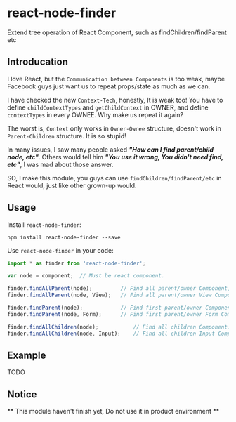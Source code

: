 # react-node-finder

Extend tree operation of React Component, such as findChildren/findParent etc

## Introducation

I love React, but the `Communication between Components` is too weak, maybe Facebook guys just want us to repeat props/state as much as we can.

I have checked the new `Context-Tech`, honestly, It is weak too! You have to define `childContextTypes` and `getChildContext` in OWNER, and define `contextTypes` in every OWNEE. Why make us repeat it again?  

The worst is, `Context` only works in `Owner-Ownee` structure, doesn't work in `Parent-Children` structure. It is so stupid!  

In many issues, I saw many people asked **_"How can I find parent/child node, etc"_**. Others would tell him _**"You use it wrong, You didn't need find, etc"**_, I was mad about those answer.
  
SO, I make this module, you guys can use `findChildren/findParent/etc` in React would, just like other grown-up would.

## Usage

Install `react-node-finder`:

```shell
npm install react-node-finder --save
```

Use `react-node-finder` in your code:

```js
import * as finder from 'react-node-finder';

var node = component;  // Must be react component.

finder.findAllParent(node);         // Find all parent/owner Component, until root.
finder.findAllParent(node, View);   // Find all parent/owner View Component, until root.

finder.findParent(node);            // Find first parent/owner Component.
finder.findParent(node, Form);      // Find first parent/owner Form Component.

finder.findAllChildren(node);           // Find all children Component.
finder.findAllChildren(node, Input);    // Find all children Input Component.
```

## Example

TODO

## Notice

** This module haven't finish yet, Do not use it in product environment **